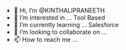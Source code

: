 - 👋 Hi, I’m @KINTHALIPRANEETH
- 👀 I’m interested in ... Tool Based
- 🌱 I’m currently learning ... Salesforce 
- 💞️ I’m looking to collaborate on ... 
- 📫 How to reach me ...

<!---
KINTHALIPRANEETH/KINTHALIPRANEETH is a ✨ special ✨ repository because its `README.md` (this file) appears on your GitHub profile.
You can click the Preview link to take a look at your changes.
--->
